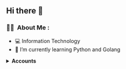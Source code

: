 ## Hi there 👋


### 👨🏻‍ &nbsp;About Me :
- 💻 Information Technology
- 🌱 I’m currently learning Python and Golang


<details>
<summary>
 <b>Accounts</b>
</summary>
 * [instagram](#)
 * [twitter](#)
 * [reddit](#)
 * [telegram](#)
</details>
